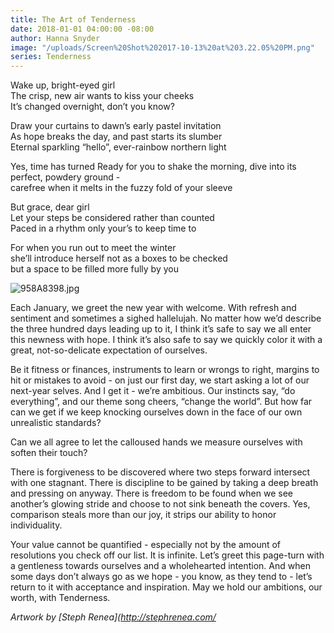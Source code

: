 ```yaml
---
title: The Art of Tenderness
date: 2018-01-01 04:00:00 -08:00
author: Hanna Snyder
image: "/uploads/Screen%20Shot%202017-10-13%20at%203.22.05%20PM.png"
series: Tenderness
---
```


Wake up, bright-eyed girl\
The crisp, new air wants to kiss your cheeks\
It’s changed overnight, don’t you know?

Draw your curtains to dawn’s early pastel invitation\
As hope breaks the day, and past starts its slumber\
Eternal sparkling “hello”, ever-rainbow northern light

Yes, time has turned
Ready for you to shake the morning,
dive into its perfect, powdery ground -\
carefree when it melts in the fuzzy fold of your sleeve

But grace, dear girl\
Let your steps be considered rather than counted\
Paced in a rhythm only your’s to keep time to

For when you run out to meet the winter\
she’ll introduce herself not as a boxes to be checked\
but a space to be filled more fully by you

![958A8398.jpg](/uploads/958A8398.jpg)

Each January, we greet the new year with welcome. With refresh and sentiment and sometimes a sighed hallelujah. No matter how we’d describe the three hundred days leading up to it, I think it’s safe to say we all enter this newness with hope. I think it’s also safe to say we quickly color it with a great, not-so-delicate expectation of ourselves.

Be it fitness or finances, instruments to learn or wrongs to right, margins to hit or mistakes to avoid - on just our first day, we start asking a lot of our next-year selves. And I get it - we’re ambitious. Our instincts say, “do everything”, and our theme song cheers, “change the world”. But how far can we get if we keep knocking ourselves down in the face of our own unrealistic standards?

Can we all agree to let the calloused hands we measure ourselves with soften their touch?

There is forgiveness to be discovered where two steps forward intersect with one stagnant. There is discipline to be gained by taking a deep breath and pressing on anyway. There is freedom to be found when we see another’s glowing stride and choose to not sink beneath the covers. Yes, comparison steals more than our joy, it strips our ability to honor individuality.

Your value cannot be quantified - especially not by the amount of resolutions you check off our list. It is infinite. Let’s greet this page-turn with a gentleness towards ourselves and a wholehearted intention. And when some days don’t always go as we hope - you know, as they tend to - let’s return to it with acceptance and inspiration. May we hold our ambitions, our worth, with Tenderness.

*Artwork by \[Steph Renea\](http://stephrenea.com/*